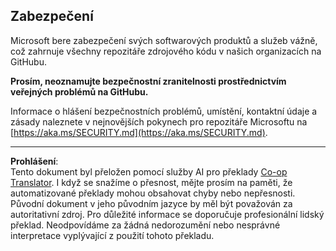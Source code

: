 <!--
CO_OP_TRANSLATOR_METADATA:
{
  "original_hash": "7229f7490ea61a04330b79651ac4d37e",
  "translation_date": "2025-09-30T05:55:46+00:00",
  "source_file": "SECURITY.md",
  "language_code": "cs"
}
-->
<!-- BEGIN MICROSOFT SECURITY.MD V1.0.0 BLOCK -->

## Zabezpečení

Microsoft bere zabezpečení svých softwarových produktů a služeb vážně, což zahrnuje všechny repozitáře zdrojového kódu v našich organizacích na GitHubu.

**Prosím, neoznamujte bezpečnostní zranitelnosti prostřednictvím veřejných problémů na GitHubu.**

Informace o hlášení bezpečnostních problémů, umístění, kontaktní údaje a zásady naleznete v nejnovějších pokynech pro repozitáře Microsoftu na [https://aka.ms/SECURITY.md](https://aka.ms/SECURITY.md).

<!-- END MICROSOFT SECURITY.MD BLOCK -->

---

**Prohlášení**:  
Tento dokument byl přeložen pomocí služby AI pro překlady [Co-op Translator](https://github.com/Azure/co-op-translator). I když se snažíme o přesnost, mějte prosím na paměti, že automatizované překlady mohou obsahovat chyby nebo nepřesnosti. Původní dokument v jeho původním jazyce by měl být považován za autoritativní zdroj. Pro důležité informace se doporučuje profesionální lidský překlad. Neodpovídáme za žádná nedorozumění nebo nesprávné interpretace vyplývající z použití tohoto překladu.
